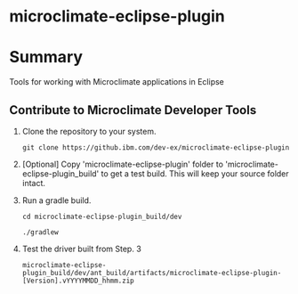 # microclimate-eclipse-plugin

# Summary
Tools for working with Microclimate applications in Eclipse

## Contribute to Microclimate Developer Tools
1. Clone the repository to your system.

    ```git clone https://github.ibm.com/dev-ex/microclimate-eclipse-plugin```

2. [Optional] Copy 'microclimate-eclipse-plugin' folder to 'microclimate-eclipse-plugin_build' to get a test build. This will keep your source folder intact.
3. Run a gradle build.

    ```cd microclimate-eclipse-plugin_build/dev```
    
    ```./gradlew```
 
 4. Test the driver built from Step. 3
 
    ```microclimate-eclipse-plugin_build/dev/ant_build/artifacts/microclimate-eclipse-plugin-[Version].vYYYYMMDD_hhmm.zip```
